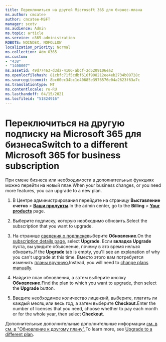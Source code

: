 ```yaml
---
title: Переключиться на другой Microsoft 365 для бизнес-плана
ms.author: cmcatee
author: cmcatee-MSFT
manager: scotv
ms.audience: Admin
ms.topic: article
ms.service: o365-administration
ROBOTS: NOINDEX, NOFOLLOW
localization_priority: Normal
ms.collection: Adm_O365
ms.custom:
- "438"
- "1400007"
ms.assetid: 49d77463-d3da-4106-abcf-2d5209106ea2
ms.openlocfilehash: 81cbfc71f5cdbf616f998212ee4eb2734b09728c
ms.sourcegitcommit: 8bc60ec34bc1e40685e3976576e04a2623f63a7c
ms.translationtype: MT
ms.contentlocale: ru-RU
ms.lasthandoff: 04/15/2021
ms.locfileid: "51824916"
---
```

# <a name="switch-to-a-different-microsoft-365-for-business-subscription"></a><span data-ttu-id="ba9db-102">Переключиться на другую подписку на Microsoft 365 для бизнеса</span><span class="sxs-lookup"><span data-stu-id="ba9db-102">Switch to a different Microsoft 365 for business subscription</span></span>

<span data-ttu-id="ba9db-103">При смене бизнеса или необходимости в дополнительных функциях можно перейти на новый план.</span><span class="sxs-lookup"><span data-stu-id="ba9db-103">When your business changes, or you need more features, you can upgrade to a new plan.</span></span>
  
1. <span data-ttu-id="ba9db-104">В Центре администрирования перейдите на страницу **Выставление счетов** \> **[Ваши продукты](https://go.microsoft.com/fwlink/p/?linkid=842054)**.</span><span class="sxs-lookup"><span data-stu-id="ba9db-104">In the admin center, go to the **Billing** \> **[Your products](https://go.microsoft.com/fwlink/p/?linkid=842054)** page.</span></span>

2. <span data-ttu-id="ba9db-105">Выберите подписку, которую необходимо обновить.</span><span class="sxs-lookup"><span data-stu-id="ba9db-105">Select the subscription that you want to upgrade.</span></span>

3. <span data-ttu-id="ba9db-106">На странице [сведения о подписке](https://admin.microsoft.com/AdminPortal/Home#/subscriptions/webdirect%252F0dbaa202-d590-4529-98c2-a5e2ebaac702)выберите **Обновление**.</span><span class="sxs-lookup"><span data-stu-id="ba9db-106">On the [subscription details page](https://admin.microsoft.com/AdminPortal/Home#/subscriptions/webdirect%252F0dbaa202-d590-4529-98c2-a5e2ebaac702), select **Upgrade**.</span></span>  <span data-ttu-id="ba9db-107">Если **вкладка Upgrade** пуста, вы увидите объяснение, почему в это время нельзя обновить.</span><span class="sxs-lookup"><span data-stu-id="ba9db-107">If the **Upgrade** tab is empty, you'll see an explanation of why you can't upgrade at this time.</span></span> <span data-ttu-id="ba9db-108">Вместо этого вам потребуется изменить [планы вручную.](https://docs.microsoft.com/microsoft-365/commerce/subscriptions/change-plans-manually?view=o365-worldwide)</span><span class="sxs-lookup"><span data-stu-id="ba9db-108">Instead, you will need to [change plans manually](https://docs.microsoft.com/microsoft-365/commerce/subscriptions/change-plans-manually?view=o365-worldwide).</span></span>

4. <span data-ttu-id="ba9db-109">Найдите план обновления, а затем выберите кнопку **Обновление.**</span><span class="sxs-lookup"><span data-stu-id="ba9db-109">Find the plan to which you want to upgrade, then select the **Upgrade** button.</span></span>

5. <span data-ttu-id="ba9db-110">Введите необходимое количество лицензий, выберите, платить ли каждый месяц или весь год, а затем выберите **Checkout.**</span><span class="sxs-lookup"><span data-stu-id="ba9db-110">Enter the number of licenses that you need, choose whether to pay each month or for the whole year, then select **Checkout**.</span></span>

<span data-ttu-id="ba9db-111">Дополнительные дополнительные дополнительные информации [см. в см. в "Обновление к другому плану".](https://docs.microsoft.com/microsoft-365/commerce/subscriptions/upgrade-to-different-plan)</span><span class="sxs-lookup"><span data-stu-id="ba9db-111">To learn more, see [Upgrade to a different plan](https://docs.microsoft.com/microsoft-365/commerce/subscriptions/upgrade-to-different-plan).</span></span>
